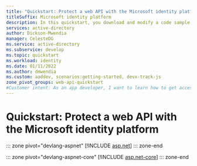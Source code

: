 ```yaml
---
title: "Quickstart: Protect a web API with the Microsoft identity platform | Azure"
titleSuffix: Microsoft identity platform
description: In this quickstart, you download and modify a code sample that demonstrates how to protect a web API by using the Microsoft identity platform for authorization.
services: active-directory
author: Dickson-Mwendia
manager: CelesteDG
ms.service: active-directory
ms.subservice: develop
ms.topic: quickstart
ms.workload: identity
ms.date: 01/11/2022
ms.author: dmwendia
ms.custom: aaddev, scenarios:getting-started, devx-track-js
zone_pivot_groups: web-api-quickstart
#Customer intent: As an app developer, I want to learn how to get access tokens and refresh tokens by using the Microsoft identity platform so that my web app can sign in users of personal accounts, work accounts, and school accounts.
---
```


# Quickstart: Protect a web API with the Microsoft identity platform

::: zone pivot="devlang-aspnet"
[!INCLUDE [asp.net](./includes/web-api/quickstart-dotnet-native-aspnet.md)]
::: zone-end

::: zone pivot="devlang-aspnet-core"
[!INCLUDE [asp.net-core](./includes/web-api/quickstart-aspnet-core.md)]
::: zone-end